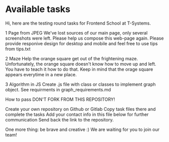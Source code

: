 # Available tasks
Hi, here are the testing round tasks for Frontend School at T-Systems.

1 Page from JPEG
We've lost sources of our main page, only several screenshots were left.
Please help us compose this web-page again.
Please provide responive design for desktop and mobile and feel free to use tips from tips.txt


2 Maze
Help the orange square get out of the frightening maze.
Unfortunately, the orange square doesn't know how to move up and left.
You have to teach it how to do that.
Keep in mind that the orage square appears everytime in a new place.

3 Algorithm in JS
Create .js file with class or classes to implement graph object. See requirments in graph_requirements.md

How to pass
DON'T FORK FROM THIS REPOSITORY!

Create your own repository on Github or Gitlab
Copy task files there and complete the tasks
Add your contact info in this file below for further communication
Send back the link to the repository.

One more thing: be brave and creative :)
We are waiting for you to join our team!
